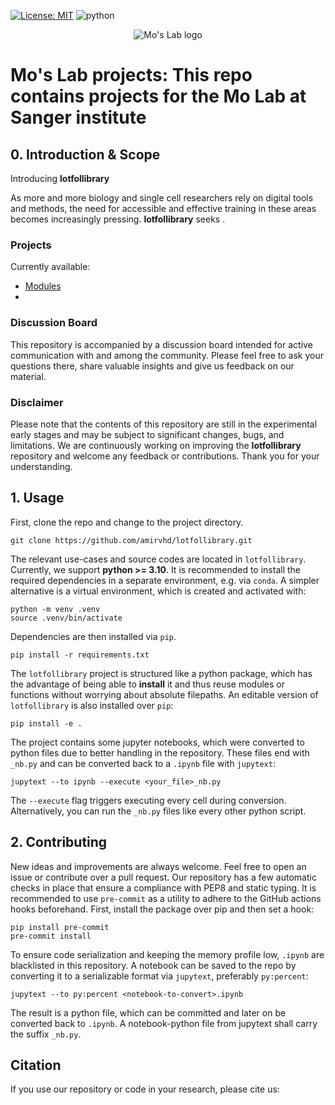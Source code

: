  [![License: MIT](https://img.shields.io/badge/License-MIT-yellow.svg)](https://opensource.org/licenses/MIT)
 ![python](https://img.shields.io/badge/Python-3.10-brightgreen)

<p align="center">
<img src=assets/  alt="Mo's Lab logo"/>
</p>

# Mo's Lab projects: This repo contains projects for the Mo Lab at Sanger institute

## 0. Introduction & Scope

Introducing **lotfollibrary** 

[comment]: <> (&#40;**B**ERD's **E**ducational **A**rchive for **R**esearch on)

[comment]: <> (o**M**achine Learning&#41;:)

As more and more biology and single cell researchers rely on digital tools and methods,
the need for accessible and effective training in these areas becomes increasingly
pressing. **lotfollibrary** seeks .


### Projects

Currently available:

- [Modules](lotfollibrary/Modules/)
- 

### Discussion Board

This repository is accompanied by a discussion board intended for active communication with and among the community.
Please feel free to ask your questions there, share valuable insights and give us feedback on our material.

### Disclaimer

Please note that the contents of this repository are still in the experimental early
stages and may be subject to significant changes, bugs, and limitations.
We are continuously working on improving the **lotfollibrary** repository and welcome any
feedback or contributions. Thank you for your understanding.

## 1. Usage

First, clone the repo and change to the project directory.

```shell
git clone https://github.com/amirvhd/lotfollibrary.git
```

The relevant use-cases and source codes are located in `lotfollibrary`.
Currently, we support **python >= 3.10**.
It is recommended to install the required dependencies in a separate environment, e.g.
via `conda`.
A simpler alternative is a virtual environment, which is created and activated with:

```shell
python -m venv .venv
source .venv/bin/activate
```

Dependencies are then installed via `pip`.

```shell
pip install -r requirements.txt
```

The `lotfollibrary` project is structured like a python package, which has the advantage of
being able to **install** it and thus reuse modules or functions without worrying about
absolute filepaths.
An editable version of `lotfollibrary` is also installed over `pip`:

```shell
pip install -e .
```

The project contains some jupyter notebooks, which were converted to python files
due to better handling in the repository.
These files end with `_nb.py` and can be converted back to a `.ipynb` file with
`jupytext`:

```shell
jupytext --to ipynb --execute <your_file>_nb.py
```

The `--execute` flag triggers executing every cell during conversion.
Alternatively, you can run the `_nb.py` files like every other python script.

## 2. Contributing

New ideas and improvements are always welcome. Feel free to open an issue or contribute
over a pull request.
Our repository has a few automatic checks in place that ensure a compliance with PEP8 and static
typing.
It is recommended to use `pre-commit` as a utility to adhere to the GitHub actions hooks
beforehand.
First, install the package over pip and then set a hook:
```shell
pip install pre-commit
pre-commit install
```

To ensure code serialization and keeping the memory profile low, `.ipynb` are blacklisted
in this repository.
A notebook can be saved to the repo by converting it to a serializable format via
`jupytext`, preferably `py:percent`:

```shell
jupytext --to py:percent <notebook-to-convert>.ipynb
```

The result is a python file, which can be committed and later on be converted back to `.ipynb`.
A notebook-python file from jupytext shall carry the suffix `_nb.py`.


## Citation

If you use our repository or code in your research, please cite us:

```

```
